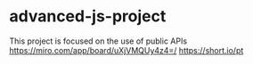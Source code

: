 # advanced-js-project
This project is focused on the use of public APIs 
https://miro.com/app/board/uXjVMQUy4z4=/
https://short.io/pt